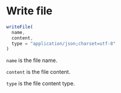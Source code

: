 # Write file

```javascript
writeFile(
  name,
  content,
  type = "application/json;charset=utf-8"
)
```

`name` is the file name.

`content` is the file content.

`type` is the file content type.